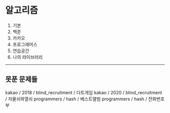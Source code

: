 # 알고리즘
1. 기본 
2. 백준
2. 카카오
3. 프로그래머스
4. 연습공간
5. 나의 라이브러리

---
## 못푼 문제들
kakao / 2018 / blind_recruitment / 다트게임
kakao / 2020 / blind_recruitment / 자물쇠와열쇠
programmers / hash / 베스트앨범
programmers / hash / 전화번호부
